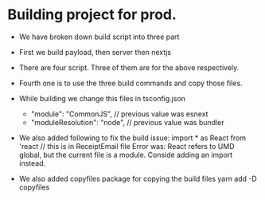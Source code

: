 # Building project for prod.
- We have broken down build script into three part
- First we build payload, then server then nextjs
- There are four script. Three of them are for the above respectively.
- Fourth one is to use the three build commands and copy those files.

- While building we change this files in tsconfig.json
    - "module": "CommonJS",                     // previous value was esnext
    - "moduleResolution": "node",               //  previous value was bundler

- We also added following to fix the build issue:
    import * as React from 'react       // this is in ReceiptEmail file
    Error was: React refers to UMD global, but the current file is a module. Conside adding an import instead.

- We also added copyfiles package for copying the build files
    yarn add -D copyfiles